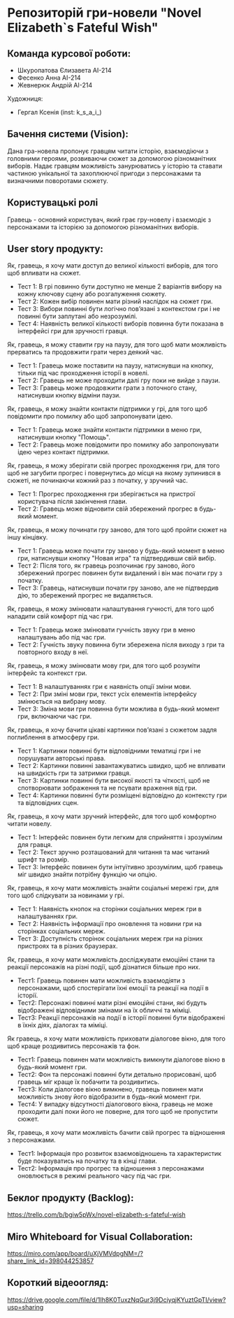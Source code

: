 # Репозиторій гри-новели "Novel Elizabeth`s Fateful Wish"

## Команда курсової роботи:
- Шкуропатова Єлизавета АІ-214
- Фесенко Анна АІ-214
- Жевнерюк Андрій АІ-214
  
Художниця: 
- Гергал Ксенія (inst: k_s_a_i_)

## Бачення системи (Vision):

Дана гра-новела пропонує гравцям читати історію, взаємодіючи з головними героями, розвиваючи сюжет за допомогою різноманітних виборів. Надає гравцям можливість занурюватись у історію та ставати частиною унікальної та захоплюючої пригоди з персонажами та визначними поворотами сюжету.

## Користувацькі ролі

Гравець - основний користувач, який грає гру-новелу і взаємодіє з персонажами та історією за допомогою різноманітних виборів.

## User story продукту:

Як, гравець, я хочу мати доступ до великої кількості виборів, для того щоб впливати на сюжет.
- Тест 1: В грі повинно бути доступно не менше 2 варіантів вибору на кожну ключову сцену або розгалуження сюжету.
- Тест 2: Кожен вибір повинен мати різний наслідок на сюжет гри.
- Тест 3: Вибори повинні бути логічно пов’язані з контекстом гри і не повинні бути заплутані або незрозумілі.
- Тест 4: Наявність великої кількості виборів повинна бути показана в інтерфейсі гри для зручності гравця.

Як, гравець, я можу ставити гру на паузу, для того щоб мати можливість прерватись та продовжити грати через деякий час.
- Тест 1: Гравець може поставити на паузу, натиснувши на кнопку,  тільки під час проходження історії в новелі.
- Тест 2: Гравець не може проходити далі гру поки не вийде з паузи.
- Тест 3: Гравець може продовжити грати з поточного стану, натиснувши кнопку відміни паузи.

Як, гравець, я можу знайти контакти підтримки у грі, для того щоб повідомити про помилку або щоб запропонувати ідею.
- Тест 1: Гравець може знайти контакти підтримки в меню гри, натиснувши кнопку "Помощь".
- Тест 2: Гравець може повідомити про помилку або запропонувати ідею через контакт підтримки.

Як, гравець, я можу зберігати свій прогрес проходження гри, для того щоб не загубити прогрес і повернутись до місця на якому зупинився в сюжеті, не починаючи кожний раз з початку, у зручний час.
- Тест 1:  Прогрес проходження гри зберігається на пристрої користувача після закінчення глави.
- Тест 2:  Гравець може відновити свій збережений прогрес в будь-який момент.

Як, гравець, я можу починати гру заново, для того щоб пройти сюжет на іншу кінцівку.
- Тест 1:  Гравець може почати гру заново у будь-який момент в меню гри, натиснувши кнопку "Новая игра" та підтвердивши свій вибір.
- Тест 2:  Після того, як гравець розпочинає гру заново, його збережений прогрес повинен бути видалений і він має почати гру з початку.
- Тест 3: Гравець, натиснувши почати гру заново, але не підтвердив дію, то збережений прогрес не видаляється.

Як, гравець, я можу змінювати налаштування гучності, для того щоб наладити свій комфорт під час гри.
- Тест 1: Гравець може змінювати гучність звуку гри в меню налаштувань або під час гри.
- Тест 2: Гучність звуку повинна бути збережена після виходу з гри та повторного входу в неї.

Як, гравець, я можу змінювати мову гри, для того щоб розуміти інтерфейс та контекст гри.
- Тест 1: В налаштуваннях гри є наявність опції зміни мови.
- Тест 2: При зміні мови гри, текст усіх елементів інтерфейсу змінюється на вибрану мову.
- Тест 3: Зміна мови гри повинна бути можлива в будь-який момент гри, включаючи час гри.

Як, гравець, я хочу бачити цікаві картинки пов’язані з сюжетом задля поглиблення в атмосферу гри.
- Тест 1: Картинки повинні бути відповідними тематиці гри і не порушувати авторські права.
- Тест 2: Картинки повинні завантажуватись швидко, щоб не впливати на швидкість гри та затримки гравця.
- Тест 3: Картинки повинні бути високої якості та чіткості, щоб не спотворювати зображення та не псувати враження від гри.
- Тест 4: Картинки повинні бути розміщені відповідно до контексту гри та відповідних сцен.

Як, гравець, я хочу мати зручний інтерфейс, для того щоб комфортно читати новелу.
- Тест 1: Інтерфейс повинен бути легким для сприйняття і зрозумілим для гравця.
- Тест 2:  Текст зручно розташований для читання та має читаний шрифт та розмір.
- Тест 3: Інтерфейс повинен бути інтуїтивно зрозумілим, щоб гравець міг швидко знайти потрібну функцію чи опцію.

Як, гравець, я хочу мати можливість знайти соціальні мережі гри, для того щоб слідкувати за новинами у грі.
- Тест 1: Наявність кнопок на сторінки соціальних мереж гри в налаштуваннях гри.
- Тест 2: Наявність інформації про оновлення та новини гри на сторінках соціальних мереж.
- Тест 3: Доступність сторінок соціальних мереж гри на різних пристроях та в різних браузерах.

Як, гравець, я хочу мати можливість досліджувати емоційні стани та реакції персонажів на різні події, щоб дізнатися більше про них.
- Тест1: Гравець повинен мати можливість взаємодіяти з персонажами, щоб спостерігати їхні емоції та реакції на події в історії.
- Тест2: Персонажі повинні мати різні емоційні стани, які будуть відображені відповідними змінами на їх обличчі та міміці.
- Тест3: Реакції персонажів на події в історії повинні бути відображені в їхніх діях, діалогах та міміці.

Як гравець, я хочу мати можливість приховати діалогове вікно, для того щоб краще роздивитись персонажів та фон.
- Тест1: Гравець повинен мати можливість вимкнути діалогове вікно в будь-який момент гри.
- Тест2: Фон та персонажі повинні бути детально прорисовані, щоб гравець міг краще їх побачити та роздивитись.
- Тест3: Коли діалогове вікно вимкнено, гравець повинен мати можливість знову його відобразити в будь-який момент гри.
- Тест4: У випадку відсутності діалогового вікна, гравець не може проходити далі поки його не поверне, для того щоб не пропустити сюжет.

Як, гравець, я хочу мати можливість бачити свій прогрес та відношення з персонажами.
- Тест1: Інформація про розвиток взаємовідношень та характеристик буде показуватись на початку та в кінці глави.
- Тест2: Інформація про прогрес та відношення з персонажами оновлюється в режимі реального часу під час гри.


## Беклог продукту (Backlog):

https://trello.com/b/bgiw5pWx/novel-elizabeth-s-fateful-wish

## Miro Whiteboard for Visual Collaboration:

https://miro.com/app/board/uXjVMVdpgNM=/?share_link_id=398044253857

## Короткий відеоогляд:
https://drive.google.com/file/d/1Ih8K0TuxzNqGur3j9DciyqjKYuztGpTI/view?usp=sharing
